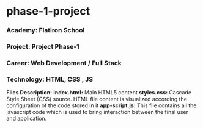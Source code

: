 # phase-1-project
### Academy: Flatiron School
### Project: Project Phase-1
### Career:  Web Development / Full Stack
### Technology: HTML, CSS , JS

**Files Description:**
**index.html:** Main HTML5 content
**styles.css:** Cascade Style Sheet (CSS) source. HTML file content is visualized according the configuration of the code stored in it
**app-script.js:** This file contains all the javascript code which is used to bring interaction between the final user and application.


